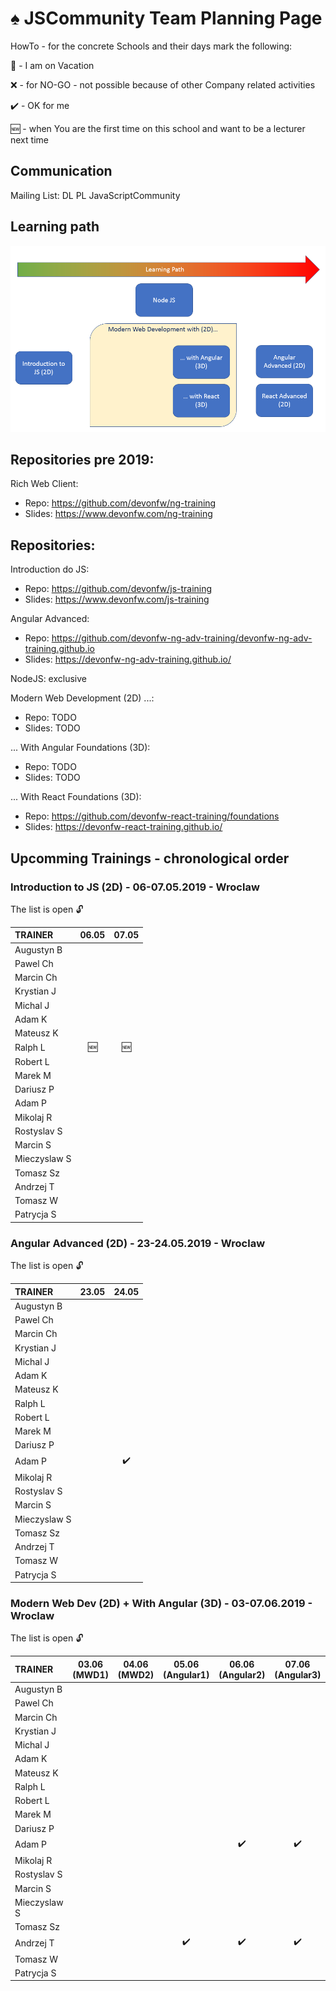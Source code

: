 # :spades: JSCommunity Team Planning Page

HowTo - for the concrete Schools and their days mark the following:

:palm_tree: - I am on Vacation

:x: - for NO-GO - not possible because of other Company related activities

:heavy_check_mark: - OK for me

:new: - when You are the first time on this school and want to be a lecturer next time

## Communication

Mailing List: DL PL JavaScriptCommunity

## Learning path

![Learning Path](/LP.PNG)

## Repositories pre 2019:

Rich Web Client:

- Repo: https://github.com/devonfw/ng-training
- Slides: https://www.devonfw.com/ng-training

## Repositories: 

Introduction do JS:

- Repo: https://github.com/devonfw/js-training
- Slides: https://www.devonfw.com/js-training

Angular Advanced:

- Repo: https://github.com/devonfw-ng-adv-training/devonfw-ng-adv-training.github.io
- Slides: https://devonfw-ng-adv-training.github.io/

NodeJS: exclusive

Modern Web Development (2D) ...:

- Repo: TODO
- Slides: TODO

... With Angular Foundations (3D):

- Repo: TODO
- Slides: TODO

... With React Foundations (3D):

- Repo: https://github.com/devonfw-react-training/foundations
- Slides: https://devonfw-react-training.github.io/


## Upcomming Trainings - chronological order

### Introduction to JS (2D) -  06-07.05.2019 - Wroclaw

The list is open :unlock:

| TRAINER      |       06.05        |       07.05        |
| :----------- | :----------------: | :----------------: |
| Augustyn B   |                    |                    |
| Pawel Ch     |                    |                    |
| Marcin Ch    |                    |                    |
| Krystian J   |                    |                    |
| Michal J     |                    |                    |
| Adam K       |                    |                    |
| Mateusz K    |                    |                    |
| Ralph L      | :new:              | :new:              |
| Robert L     |                    |                    |
| Marek M      |                    |                    |
| Dariusz P    |                    |                    |
| Adam P       |                    |                    |
| Mikolaj R    |                    |                    |
| Rostyslav S  |                    |                    |
| Marcin S     |                    |                    |
| Mieczyslaw S |                    |                    |
| Tomasz Sz    |                    |                    |
| Andrzej T    |                    |                    |
| Tomasz W     |                    |                    |
| Patrycja S   |                    |                    |



### Angular Advanced (2D) -  23-24.05.2019 - Wroclaw

The list is open :unlock:

| TRAINER      |       23.05        |       24.05        |
| :----------- | :----------------: | :----------------: |
| Augustyn B   |                    |                    |
| Pawel Ch     |                    |                    |
| Marcin Ch    |                    |                    |
| Krystian J   |                    |                    |
| Michal J     |                    |                    |
| Adam K       |                    |                    |
| Mateusz K    |                    |                    |
| Ralph L      |                    |                    |
| Robert L     |                    |                    |
| Marek M      |                    |                    |
| Dariusz P    |                    |                    |
| Adam P       |                    | :heavy_check_mark: |
| Mikolaj R    |                    |                    |
| Rostyslav S  |                    |                    |
| Marcin S     |                    |                    |
| Mieczyslaw S |                    |                    |
| Tomasz Sz    |                    |                    |
| Andrzej T    |                    |                    |
| Tomasz W     |                    |                    |
| Patrycja S   |                    |                    |



### Modern Web Dev (2D)  + With Angular (3D) -  03-07.06.2019 - Wroclaw

The list is open :unlock:

| TRAINER      |       03.06 (MWD1) |       04.06 (MWD2) |   05.06 (Angular1) |  06.06 (Angular2)  |  07.06 (Angular3)  |
| :----------- | :----------------: | :----------------: | :----------------: | :----------------: | :----------------: |
| Augustyn B   |                    |                    |                    |                    |                    |
| Pawel Ch     |                    |                    |                    |                    |                    |
| Marcin Ch    |                    |                    |                    |                    |                    |
| Krystian J   |                    |                    |                    |                    |                    |
| Michal J     |                    |                    |                    |                    |                    |
| Adam K       |                    |                    |                    |                    |                    |
| Mateusz K    |                    |                    |                    |                    |                    |
| Ralph L      |                    |                    |                    |                    |                    |
| Robert L     |                    |                    |                    |                    |                    |
| Marek M      |                    |                    |                    |                    |                    |
| Dariusz P    |                    |                    |                    |                    |                    |
| Adam P       |                    |                    |                    | :heavy_check_mark: | :heavy_check_mark: |
| Mikolaj R    |                    |                    |                    |                    |                    |
| Rostyslav S  |                    |                    |                    |                    |                    |
| Marcin S     |                    |                    |                    |                    |                    |
| Mieczyslaw S |                    |                    |                    |                    |                    |
| Tomasz Sz    |                    |                    |                    |                    |                    |
| Andrzej T    |                    |                    | :heavy_check_mark: | :heavy_check_mark: | :heavy_check_mark: |
| Tomasz W     |                    |                    |                    |                    |                    |
| Patrycja S   |                    |                    |                    |                    |                    |




